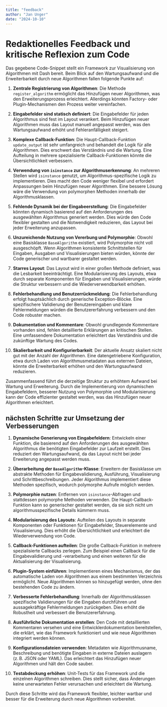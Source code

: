 ```yaml
---
title: "feedback"
author: "Jan Unger"
date: "2024-10-10"
---
```


# Redaktionelles Feedback und kritische Reflexion zum Code

Das gegebene Code-Snippet stellt ein Framework zur Visualisierung von Algorithmen mit Dash bereit. Beim Blick auf den Wartungsaufwand und die Erweiterbarkeit durch neue Algorithmen fallen folgende Punkte auf:

1. **Zentrale Registrierung von Algorithmen**: Die Methode `register_algorithm` ermöglicht das Hinzufügen neuer Algorithmen, was den Erweiterungsprozess erleichtert. Allerdings könnten Factory- oder Plugin-Mechanismen den Prozess weiter vereinfachen.

2. **Eingabefelder sind statisch definiert**: Die Eingabefelder für jeden Algorithmus sind fest im Layout verankert. Beim Hinzufügen neuer Algorithmen muss das Layout manuell angepasst werden, was den Wartungsaufwand erhöht und Fehleranfälligkeit steigert.

3. **Komplexe Callback-Funktion**: Die Haupt-Callback-Funktion `update_output` ist sehr umfangreich und behandelt die Logik für alle Algorithmen. Dies erschwert das Verständnis und die Wartung. Eine Aufteilung in mehrere spezialisierte Callback-Funktionen könnte die Übersichtlichkeit verbessern.

4. **Verwendung von `isinstance` zur Algorithmuserkennung**: An mehreren Stellen wird `isinstance` genutzt, um Algorithmus-spezifische Logik zu implementieren. Dies macht den Code weniger flexibel und erfordert Anpassungen beim Hinzufügen neuer Algorithmen. Eine bessere Lösung wäre die Verwendung von polymorphen Methoden innerhalb der Algorithmusklassen.

5. **Fehlende Dynamik bei der Eingabeerstellung**: Die Eingabefelder könnten dynamisch basierend auf den Anforderungen des ausgewählten Algorithmus generiert werden. Dies würde den Code flexibler gestalten und die Notwendigkeit reduzieren, das Layout bei jeder Erweiterung anzupassen.

6. **Unzureichende Nutzung von Vererbung und Polymorphie**: Obwohl eine Basisklasse `BaseAlgorithm` existiert, wird Polymorphie nicht voll ausgeschöpft. Wenn Algorithmen konsistente Schnittstellen für Eingaben, Ausgaben und Visualisierungen bieten würden, könnte der Code generischer und wartbarer gestaltet werden.

7. **Starres Layout**: Das Layout wird in einer großen Methode definiert, was die Lesbarkeit beeinträchtigt. Eine Modularisierung des Layouts, etwa durch separate Komponenten für Eingaben und Visualisierungen, würde die Struktur verbessern und die Wiederverwendbarkeit erhöhen.

8. **Fehlerbehandlung und Benutzerrückmeldung**: Die Fehlerbehandlung erfolgt hauptsächlich durch generische Exception-Blöcke. Eine spezifischere Validierung der Benutzereingaben und klare Fehlermeldungen würden die Benutzererfahrung verbessern und den Code robuster machen.

9. **Dokumentation und Kommentare**: Obwohl grundlegende Kommentare vorhanden sind, fehlen detaillierte Erklärungen an kritischen Stellen. Eine umfassendere Dokumentation erleichtert das Verständnis und die zukünftige Wartung des Codes.

10. **Skalierbarkeit und Konfigurierbarkeit**: Der aktuelle Ansatz skaliert nicht gut mit der Anzahl der Algorithmen. Eine datengetriebene Konfiguration, etwa durch Laden von Algorithmusmetadaten aus externen Dateien, könnte die Erweiterbarkeit erhöhen und den Wartungsaufwand reduzieren.

Zusammenfassend führt die derzeitige Struktur zu erhöhtem Aufwand bei Wartung und Erweiterung. Durch die Implementierung von dynamischen Eingabefeldern, besserer Nutzung von Polymorphie und Modularisierung kann der Code effizienter gestaltet werden, was das Hinzufügen neuer Algorithmen erleichtert.

## nächsten Schritte zur Umsetzung der Verbesserungen

1. **Dynamische Generierung von Eingabefeldern**: Entwickeln einer Funktion, die basierend auf den Anforderungen des ausgewählten Algorithmus die benötigten Eingabefelder zur Laufzeit erstellt. Dies reduziert den Wartungsaufwand, da das Layout nicht bei jeder Erweiterung angepasst werden muss.

2. **Überarbeitung der `BaseAlgorithm`-Klasse**: Erweitern der Basisklasse um abstrakte Methoden für Eingabevalidierung, Ausführung, Visualisierung und Schrittbeschreibungen. Jeder Algorithmus implementiert diese Methoden spezifisch, wodurch polymorphe Aufrufe möglich werden.

3. **Polymorphie nutzen**: Entfernen von `isinstance`-Abfragen und stattdessen polymorphe Methoden verwenden. Die Haupt-Callback-Funktion kann so generischer gestaltet werden, da sie sich nicht um algorithmusspezifische Details kümmern muss.

4. **Modularisierung des Layouts**: Aufteilen des Layouts in separate Komponenten oder Funktionen für Eingabefelder, Steuerelemente und Visualisierung. Dies erhöht die Übersichtlichkeit und erleichtert die Wiederverwendung von Code.

5. **Callback-Funktionen aufteilen**: Die große Callback-Funktion in mehrere spezialisierte Callbacks zerlegen. Zum Beispiel einen Callback für die Eingabevalidierung und -verarbeitung und einen weiteren für die Aktualisierung der Visualisierung.

6. **Plugin-System einführen**: Implementieren eines Mechanismus, der das automatische Laden von Algorithmen aus einem bestimmten Verzeichnis ermöglicht. Neue Algorithmen können so hinzugefügt werden, ohne den bestehenden Code zu ändern.

7. **Verbesserte Fehlerbehandlung**: Innerhalb der Algorithmusklassen spezifische Validierungen für die Eingaben durchführen und aussagekräftige Fehlermeldungen zurückgeben. Dies erhöht die Robustheit und verbessert die Benutzererfahrung.

8. **Ausführliche Dokumentation erstellen**: Den Code mit detaillierten Kommentaren versehen und eine Entwicklerdokumentation bereitstellen, die erklärt, wie das Framework funktioniert und wie neue Algorithmen integriert werden können.

9. **Konfigurationsdateien verwenden**: Metadaten wie Algorithmusname, Beschreibung und benötigte Eingaben in externe Dateien auslagern (z. B. JSON oder YAML). Das erleichtert das Hinzufügen neuer Algorithmen und hält den Code sauber.

10. **Testabdeckung erhöhen**: Unit-Tests für das Framework und die einzelnen Algorithmen schreiben. Dies stellt sicher, dass Änderungen keine unerwarteten Fehler verursachen und erleichtert die Wartung.

Durch diese Schritte wird das Framework flexibler, leichter wartbar und besser für die Erweiterung durch neue Algorithmen vorbereitet.